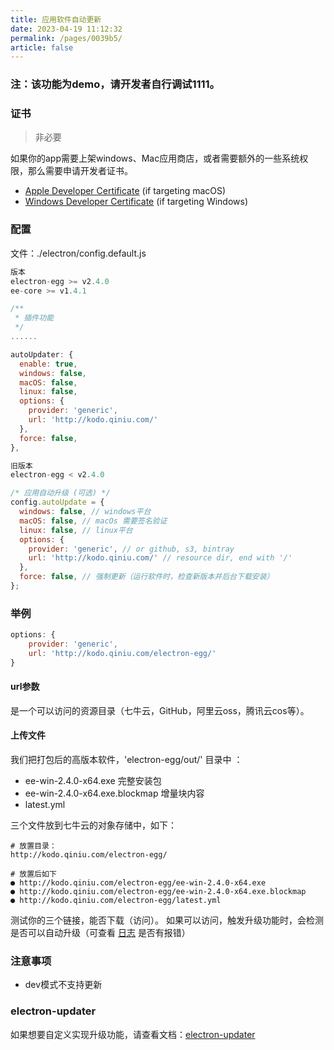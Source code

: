 ```yaml
---
title: 应用软件自动更新
date: 2023-04-19 11:12:32
permalink: /pages/0039b5/
article: false
---
```


###  注：该功能为demo，请开发者自行调试1111。

###  证书
> 非必要

如果你的app需要上架windows、Mac应用商店，或者需要额外的一些系统权限，那么需要申请开发者证书。

- [Apple Developer Certificate](https://www.electron.build/code-signing#where-to-buy-code-signing-certificate) (if targeting macOS)
- [Windows Developer Certificate](https://www.electron.build/code-signing#where-to-buy-code-signing-certificate) (if targeting Windows)
###  配置
文件：./electron/config.default.js
```javascript
版本
electron-egg >= v2.4.0
ee-core >= v1.4.1

/**
 * 插件功能
 */
......

autoUpdater: {
  enable: true,
  windows: false, 
  macOS: false, 
  linux: false,
  options: {
    provider: 'generic', 
    url: 'http://kodo.qiniu.com/'
  },
  force: false,
},
```
```javascript
旧版本
electron-egg < v2.4.0

/* 应用自动升级 (可选) */
config.autoUpdate = {
  windows: false, // windows平台
  macOS: false, // macOs 需要签名验证
  linux: false, // linux平台
  options: {
    provider: 'generic', // or github, s3, bintray
    url: 'http://kodo.qiniu.com/' // resource dir, end with '/'
  },
  force: false, // 强制更新（运行软件时，检查新版本并后台下载安装）
};
```
###  举例
```javascript
options: {
	provider: 'generic',
	url: 'http://kodo.qiniu.com/electron-egg/' 
}
```
####  url参数
是一个可以访问的资源目录（七牛云，GitHub，阿里云oss，腾讯云cos等）。
####  上传文件
我们把打包后的高版本软件，'electron-egg/out/' 目录中 ：

- ee-win-2.4.0-x64.exe  完整安装包
- ee-win-2.4.0-x64.exe.blockmap  增量块内容
- latest.yml

三个文件放到七牛云的对象存储中，如下：
```
# 放置目录：
http://kodo.qiniu.com/electron-egg/

# 放置后如下
● http://kodo.qiniu.com/electron-egg/ee-win-2.4.0-x64.exe
● http://kodo.qiniu.com/electron-egg/ee-win-2.4.0-x64.exe.blockmap
● http://kodo.qiniu.com/electron-egg/latest.yml
```
测试你的三个链接，能否下载（访问）。
如果可以访问，触发升级功能时，会检测是否可以自动升级（可查看 [日志](https://www.yuque.com/u34495/mivcfg/qusc0n) 是否有报错）

###  注意事项
- dev模式不支持更新

###  electron-updater
如果想要自定义实现升级功能，请查看文档：[electron-updater](https://www.electron.build/auto-update)

